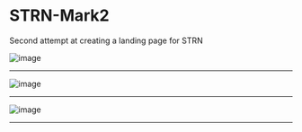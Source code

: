 # STRN-Mark2


Second attempt at creating a landing page for STRN

![image](https://user-images.githubusercontent.com/101681695/188342962-1cb03ae5-6223-4699-bc44-741ca726b209.png)

-----

![image](https://user-images.githubusercontent.com/101681695/188342981-98229ebe-cfee-4529-843c-925c0bc413ad.png)

----

![image](https://user-images.githubusercontent.com/101681695/188342995-fd90b821-1ece-48a2-bfc7-f508258d4ef9.png)

----


